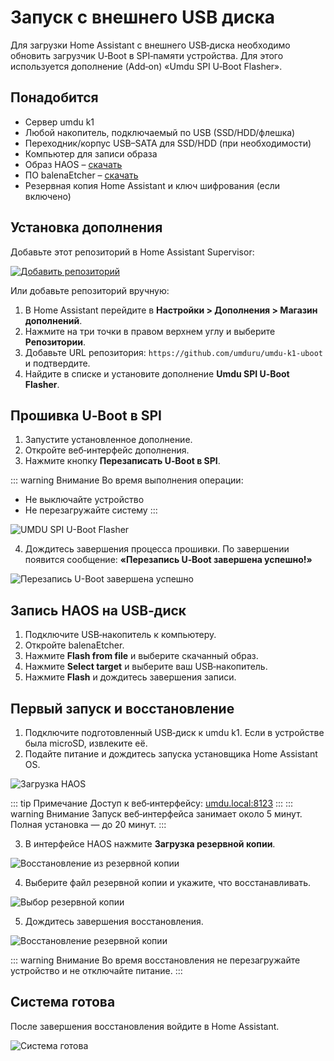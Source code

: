 # Запуск с внешнего USB диска

Для загрузки Home Assistant с внешнего USB‑диска необходимо обновить загрузчик U‑Boot в SPI‑памяти устройства. Для этого используется дополнение (Add‑on) «Umdu SPI U‑Boot Flasher».

## Понадобится

- Сервер umdu k1
- Любой накопитель, подключаемый по USB (SSD/HDD/флешка)
- Переходник/корпус USB–SATA для SSD/HDD (при необходимости)
 - Компьютер для записи образа
 - Образ HAOS – [скачать](https://github.com/umduru/umdu-haos-updater/releases/download/16.2/haos_umdu-k1-16.2.img.xz)
 - ПО balenaEtcher – [скачать](https://www.balena.io/etcher)
- Резервная копия Home Assistant и ключ шифрования (если включено)

## Установка дополнения

Добавьте этот репозиторий в Home Assistant Supervisor:

[![Добавить репозиторий](https://my.home-assistant.io/badges/supervisor_add_addon_repository.svg)](https://my.home-assistant.io/redirect/supervisor_add_addon_repository/?repository_url=https%3A%2F%2Fgithub.com%2Fumduru%2Fumdu-k1-uboot)

Или добавьте репозиторий вручную:

1. В Home Assistant перейдите в **Настройки > Дополнения > Магазин дополнений**.
2. Нажмите на три точки в правом верхнем углу и выберите **Репозитории**.
3. Добавьте URL репозитория: `https://github.com/umduru/umdu-k1-uboot` и подтвердите.
4. Найдите в списке и установите дополнение **Umdu SPI U‑Boot Flasher**.

## Прошивка U‑Boot в SPI

1. Запустите установленное дополнение.
2. Откройте веб‑интерфейс дополнения.
3. Нажмите кнопку **Перезаписать U‑Boot в SPI**.

::: warning Внимание
Во время выполнения операции:
- Не выключайте устройство
- Не перезагружайте систему
:::

<img class="image" src="/images/umdu-spi-uboot-flasher.png" alt="UMDU SPI U-Boot Flasher">

4. Дождитесь завершения процесса прошивки. По завершении появится сообщение: **«Перезапись U‑Boot завершена успешно!»**

<img class="image" src="/images/umdu-spi-uboot-flasher-success.png" alt="Перезапись U-Boot завершена успешно">

## Запись HAOS на USB‑диск

1. Подключите USB‑накопитель к компьютеру.
2. Откройте balenaEtcher.
3. Нажмите **Flash from file** и выберите скачанный образ.
4. Нажмите **Select target** и выберите ваш USB‑накопитель.
5. Нажмите **Flash** и дождитесь завершения записи.

## Первый запуск и восстановление

1. Подключите подготовленный USB‑диск к umdu k1. Если в устройстве была microSD, извлеките её.
2. Подайте питание и дождитесь запуска установщика Home Assistant OS.

<img class="image" src="/images/haos-loading.png" alt="Загрузка HAOS">

::: tip Примечание
Доступ к веб‑интерфейсу: [umdu.local:8123](http://umdu.local:8123)
:::
::: warning Внимание
Запуск веб‑интерфейса занимает около 5 минут. Полная установка — до 20 минут.
:::

3. В интерфейсе HAOS нажмите **Загрузка резервной копии**.

<img class="image" src="/images/haos-restore.png" alt="Восстановление из резервной копии">

4. Выберите файл резервной копии и укажите, что восстанавливать.

<img class="image" src="/images/haos-backup-select.png" alt="Выбор резервной копии">

5. Дождитесь завершения восстановления.

<img class="image" src="/images/haos-backup-restore.png" alt="Восстановление резервной копии">

::: warning Внимание
Во время восстановления не перезагружайте устройство и не отключайте питание.
:::

## Система готова

После завершения восстановления войдите в Home Assistant.

<img class="image" src="/images/haos-ready.png" alt="Система готова">
